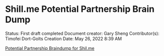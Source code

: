 # Shill.me Potential Partnership Brain Dump

Status: First draft completed
Document creator: Gary Sheng
Contributor(s): Timofei Dort-Golts
Creation Date: May 26, 2022 8:39 AM

[Potential Partnership Braindump for Shil.me](Shill%20me%20Potential%20Partnership%20Brain%20Dump%207a4c03e5e9a941989acb7bc4f3d0b1a6/Potential%20Partnership%20Braindump%20for%20Shil%20me%20ebeb5824eb024c6fa0fad59f1cc84d10.csv)